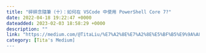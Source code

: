 ```yaml
---
title: "碎碎念隨筆（十）：如何在 VSCode 中使用 PowerShell Core 7?"
date: 2022-04-18 19:22:47 +0000
dateadded: 2023-02-03 18:58:29 +0000
description: ""
link: "https://medium.com/@TitaLiu/%E7%A2%8E%E7%A2%8E%E5%BF%B5%E9%9A%A8%E7%AD%86-%E5%8D%81-%E5%A6%82%E4%BD%95%E5%9C%A8-vscode-%E4%B8%AD%E4%BD%BF%E7%94%A8-powershell-core-7-3a5d7533b4e4?source=rss-1f0703e3e84b------2"
category: [Tita's Medium]
---
```

